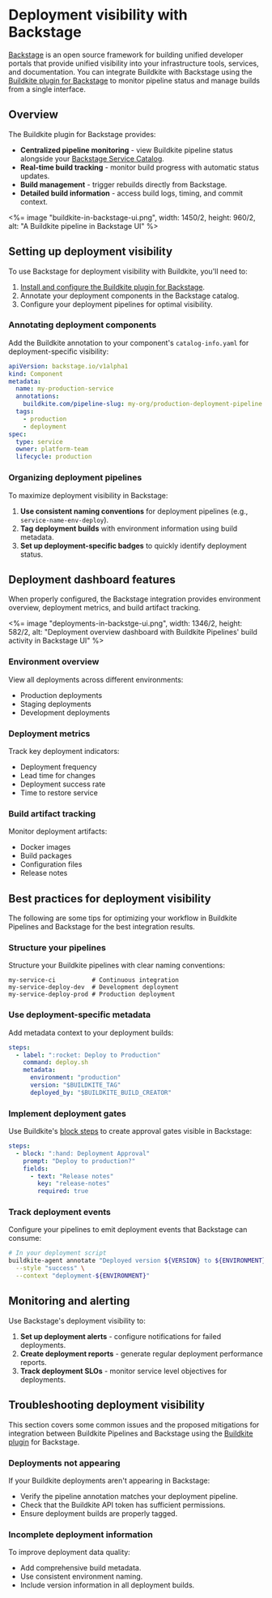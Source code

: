 # Deployment visibility with Backstage

[Backstage](https://backstage.io/) is an open source framework for building unified developer portals that provide unified visibility into your infrastructure tools, services, and documentation. You can integrate Buildkite with Backstage using the [Buildkite plugin for Backstage](https://github.com/buildkite/backstage-plugin) to monitor pipeline status and manage builds from a single interface.

## Overview

The Buildkite plugin for Backstage provides:

- **Centralized pipeline monitoring** - view Buildkite pipeline status alongside your [Backstage Service Catalog](https://backstage.io/docs/features/software-catalog/).
- **Real-time build tracking** - monitor build progress with automatic status updates.
- **Build management** - trigger rebuilds directly from Backstage.
- **Detailed build information** - access build logs, timing, and commit context.

<%= image "buildkite-in-backstage-ui.png", width: 1450/2, height: 960/2, alt: "A Buildkite pipeline in Backstage UI" %>

## Setting up deployment visibility

To use Backstage for deployment visibility with Buildkite, you'll need to:

1. [Install and configure the Buildkite plugin for Backstage](/docs/pipelines/integrations/other/backstage).
1. Annotate your deployment components in the Backstage catalog.
1. Configure your deployment pipelines for optimal visibility.

### Annotating deployment components

Add the Buildkite annotation to your component's `catalog-info.yaml` for deployment-specific visibility:

```yaml
apiVersion: backstage.io/v1alpha1
kind: Component
metadata:
  name: my-production-service
  annotations:
    buildkite.com/pipeline-slug: my-org/production-deployment-pipeline
  tags:
    - production
    - deployment
spec:
  type: service
  owner: platform-team
  lifecycle: production
```

### Organizing deployment pipelines

To maximize deployment visibility in Backstage:

1. **Use consistent naming conventions** for deployment pipelines (e.g., `service-name-env-deploy`).
1. **Tag deployment builds** with environment information using build metadata.
1. **Set up deployment-specific badges** to quickly identify deployment status.

## Deployment dashboard features

When properly configured, the Backstage integration provides environment overview, deployment metrics, and build artifact tracking.

<%= image "deployments-in-backstge-ui.png", width: 1346/2, height: 582/2, alt: "Deployment overview dashboard with Buildkite Pipelines' build activity in Backstage UI" %>

### Environment overview

View all deployments across different environments:

- Production deployments
- Staging deployments
- Development deployments

### Deployment metrics

Track key deployment indicators:

- Deployment frequency
- Lead time for changes
- Deployment success rate
- Time to restore service

### Build artifact tracking

Monitor deployment artifacts:

- Docker images
- Build packages
- Configuration files
- Release notes

## Best practices for deployment visibility

The following are some tips for optimizing your workflow in Buildkite Pipelines and Backstage for the best integration results.

### Structure your pipelines

Structure your Buildkite pipelines with clear naming conventions:

```
my-service-ci          # Continuous integration
my-service-deploy-dev  # Development deployment
my-service-deploy-prod # Production deployment
```

### Use deployment-specific metadata

Add metadata context to your deployment builds:

```yaml
steps:
  - label: ":rocket: Deploy to Production"
    command: deploy.sh
    metadata:
      environment: "production"
      version: "$BUILDKITE_TAG"
      deployed_by: "$BUILDKITE_BUILD_CREATOR"
```

### Implement deployment gates

Use Buildkite's [block steps](/docs/pipelines/configure/step-types/block-step) to create approval gates visible in Backstage:

```yaml
steps:
  - block: ":hand: Deployment Approval"
    prompt: "Deploy to production?"
    fields:
      - text: "Release notes"
        key: "release-notes"
        required: true
```

### Track deployment events

Configure your pipelines to emit deployment events that Backstage can consume:

```bash
# In your deployment script
buildkite-agent annotate "Deployed version ${VERSION} to ${ENVIRONMENT}" \
  --style "success" \
  --context "deployment-${ENVIRONMENT}"
```

## Monitoring and alerting

Use Backstage's deployment visibility to:

1. **Set up deployment alerts** - configure notifications for failed deployments.
2. **Create deployment reports** - generate regular deployment performance reports.
3. **Track deployment SLOs** - monitor service level objectives for deployments.

## Troubleshooting deployment visibility

This section covers some common issues and the proposed mitigations for integration between Buildkite Pipelines and Backstage using the [Buildkite plugin](/docs/pipelines/integrations/other/backstage) for Backstage.

### Deployments not appearing

If your Buildkite deployments aren't appearing in Backstage:

- Verify the pipeline annotation matches your deployment pipeline.
- Check that the Buildkite API token has sufficient permissions.
- Ensure deployment builds are properly tagged.

### Incomplete deployment information

To improve deployment data quality:

- Add comprehensive build metadata.
- Use consistent environment naming.
- Include version information in all deployment builds.
